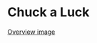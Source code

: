 # Chuck a Luck

[Overview image](https://raw.githubusercontent.com/DKolter/chuck_a_luck/main/assets/overview.png)
